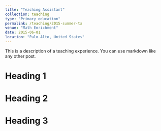 ```yaml
---
title: "Teaching Assistant"
collection: teaching
type: "Primary education"
permalink: /teaching/2015-summer-ta
venue: "Math Enrichment"
date: 2015-06-01
location: "Palo Alto, United States"
---
```


This is a description of a teaching experience. You can use markdown like any other post.

Heading 1
======

Heading 2
======

Heading 3
======
